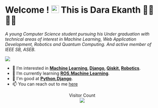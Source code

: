 # Welcome ! <img src="https://media.giphy.com/media/hvRJCLFzcasrR4ia7z/giphy.gif" width="25px"> This is Dara Ekanth 🙋‍♂️  👨‍💻


_A young Computer Science student pursuing his Under graduation with technical areas of interest in Machine Learning, Web Application Development, Robotics and Quantum Computing. And active member of IEEE SB, ASEB._

<img src="https://github-readme-stats.vercel.app/api?username=Dara-Ekanth&&show_icons=true&title_color=ffffff&icon_color=bb2acf&text_color=daf7dc&bg_color=151515">

<!-- - 👋 Hi, I’m Dara Ekanth   -->
- 👀 I’m interested in **[Machine Learning], [Django], [Qiskit], [Robotics]**.  
- 🌱 I’m currently learning **[ROS],[Machine Learning]**.  
- 💞️ I'm good at **[Python],[Django]**.
- 📫 You can reach out to me [here](https://www.linkedin.com/in/dara-ekanth-1b7681179/)  

[Qiskit]: https://qiskit.org/
[Django]:https://www.djangoproject.com/
[ROS]:https://www.ros.org/
[Python]:https://www.python.org/
[Machine Learning]:https://machinelearning.org.in/
[Robotics]:https://en.wikipedia.org/wiki/Robotics#:~:text=Robotics%20is%20an%20interdisciplinary%20field,can%20help%20and%20assist%20humans.

<p align="center"> 
  Visitor Count<br>
<img src="https://profile-counter.glitch.me/Dara-Ekanth/count.svg" />
</p>

<!---
Dara-Ekanth/Dara-Ekanth is a ✨ special ✨ repository because its `README.md` (this file) appears on your GitHub profile.
You can click the Preview link to take a look at your changes.
--->
